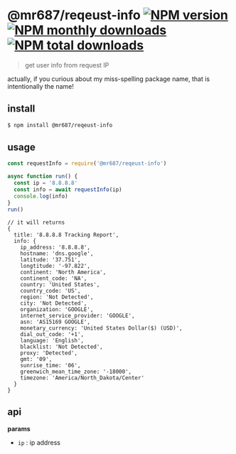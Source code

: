 # @mr687/reqeust-info [![NPM version](https://img.shields.io/npm/v/request-info.svg?style=flat)](https://www.npmjs.com/package/@mr687/reqeust-info) [![NPM monthly downloads](https://img.shields.io/npm/dm/request-info.svg?style=flat)](https://npmjs.org/package/@mr687/reqeust-info) [![NPM total downloads](https://img.shields.io/npm/dt/request-info.svg?style=flat)](https://npmjs.org/package/@mr687/reqeust-info)

> get user info from request IP

actually, if you curious about my miss-spelling package name, that is intentionally the name!

## install
```sh
$ npm install @mr687/reqeust-info
```

## usage
```js
const requestInfo = require('@mr687/reqeust-info')

async function run() {
  const ip = '8.8.8.8'
  const info = await requestInfo(ip)
  console.log(info)
}
run()
```

```
// it will returns
{
  title: '8.8.8.8 Tracking Report',
  info: {
    ip_address: '8.8.8.8',
    hostname: 'dns.google',
    latitude: '37.751',
    longtitude: '-97.822',
    continent: 'North America',
    continent_code: 'NA',
    country: 'United States',
    country_code: 'US',
    region: 'Not Detected',
    city: 'Not Detected',
    organization: 'GOOGLE',
    internet_service_provider: 'GOOGLE',
    asn: 'AS15169 GOOGLE',
    monetary_currency: 'United States Dollar($) (USD)',
    dial_out_code: '+1',
    language: 'English',
    blacklist: 'Not Detected',
    proxy: 'Detected',
    gmt: '09',
    sunrise_time: '06',
    greenwich_mean_time_zone: '-18000',
    timezone: 'America/North_Dakota/Center'
  }
}
```

## api
**params**
* `ip` <string>: ip address